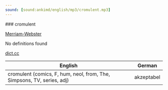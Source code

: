 ```yaml
---
sound: [sound:ankimd/english/mp3/cromulent.mp3]
---
```


\### cromulent

[Merriam-Webster](https://www.merriam-webster.com/dictionary/cromulent)

No definitions found

[dict.cc](https://www.dict.cc/cromulent)

| English        | German       |
| -------------- | ------------ |
| cromulent (comics, F, hum, neol, from, The, Simpsons, TV, series, adj) | akzeptabel |
